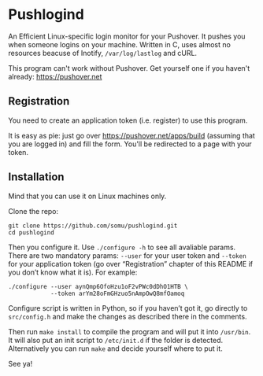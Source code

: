 Pushlogind
==========

An Efficient Linux-specific login monitor for your Pushover. It pushes you when
someone logins on your machine. Written in C, uses almost no resources beacuse
of Inotify, `/var/log/lastlog` and cURL.

This program can't work without Pushover. Get yourself one if you haven't
already: <https://pushover.net>

Registration
------------

You need to create an application token (i.e. register) to use this program.

It is easy as pie: just go over <https://pushover.net/apps/build> (assuming
that you are logged in) and fill the form. You'll be redirected to a page with
your token.

Installation
------------

Mind that you can use it on Linux machines only.

Clone the repo:

```
git clone https://github.com/somu/pushlogind.git
cd pushlogind
```

Then you configure it. Use `./configure -h` to see all avaliable params. There
are two mandatory params: `--user` for your user token and `--token` for your
application token (go over “Registration” chapter of this README if
you don’t know what it is). For example:

```
./configure --user aynQmp6OfoHzu1oF2vPWc0dDhO1HTB \
            --token arYm28oFmGHzuo5nAmpOwQ8mfOamoq
```

Configure script is written in Python, so if you haven’t got it, go directly to
`src/config.h` and make the changes as described there in the comments.

Then run `make install` to compile the program and will put it into `/usr/bin`.
It will also put an init script to `/etc/init.d` if the folder is detected.
Alternatively you can run `make` and decide yourself where to put it.

See ya!
